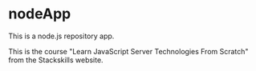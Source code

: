 # nodeApp
This is a node.js repository app.

This is the course "Learn JavaScript Server Technologies From Scratch" from the Stackskills website.
